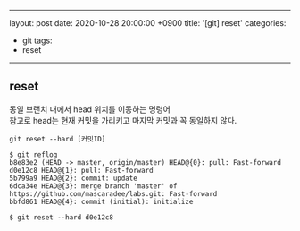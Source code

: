 
---
layout: post
date: 2020-10-28 20:00:00 +0900
title: '[git] reset'
categories:
- git
tags:
- reset
---

## reset

동일 브랜치 내에서 head 위치를 이동하는 명령어  
참고로 head는 현재 커밋을 가리키고 마지막 커밋과 꼭 동일하지 않다.

`git reset --hard [커밋ID]`

```git
$ git reflog
b8e83e2 (HEAD -> master, origin/master) HEAD@{0}: pull: Fast-forward
d0e12c8 HEAD@{1}: pull: Fast-forward
5b799a9 HEAD@{2}: commit: update
6dca34e HEAD@{3}: merge branch 'master' of https://github.com/mascaradee/labs.git: Fast-forward
bbfd861 HEAD@{4}: commit (initial): initialize

$ git reset --hard d0e12c8
```
